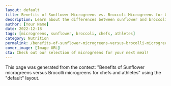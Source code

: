 ```yaml
---
layout: default
title: Benefits of Sunflower Microgreens vs. Broccoli Microgreens for Chefs and Athletes
description: Learn about the differences between sunflower and broccoli microgreens and their benefits for chefs and athletes.
author: [Your Name]
date: 2022-12-18
tags: [microgreens, sunflower, broccoli, chefs, athletes]
category: Nutrition
permalink: /benefits-of-sunflower-microgreens-versus-brocolli-microgreens-for-chefs-and-athletes-default/
cover_image: [Image URL]
cta: Check out our selection of microgreens for your next meal!
---
```


This page was generated from the context: "Benefits of Sunflower microgreens versus Brocolli microgreens for chefs and athletes" using the "default" layout.